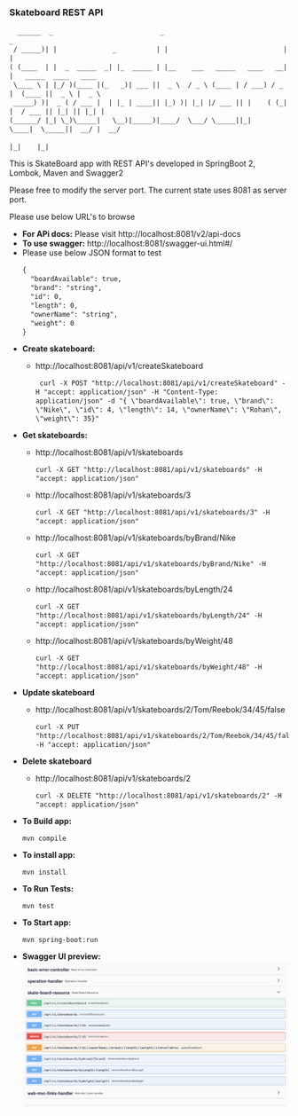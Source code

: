 ### Skateboard REST API

```$xslt
  ______  _                           _                               _
 / _____)| |              _          | |                             | |
( (____  | |  _  _____  _| |_  _____ | |__    ___   _____   ____   __| |   _____  ____   ____
 \____ \ | |_/ )(____ |(_   _)| ___ ||  _ \  / _ \ (____ | / ___) / _  |  (____ ||  _ \ |  _ \
 _____) )|  _ ( / ___ |  | |_ | ____|| |_) )| |_| |/ ___ || |    ( (_| |  / ___ || |_| || |_| |
(______/ |_| \_)\_____|   \__)|_____)|____/  \___/ \_____||_|     \____|  \_____||  __/ |  __/
                                                                                 |_|    |_|
```

This is SkateBoard app with REST API's developed in SpringBoot 2, Lombok, Maven and Swagger2


Please free to modify the server port. The current state uses 8081 as server port.

Please use below URL's to browse

- **For APi docs:** Please visit http://localhost:8081/v2/api-docs
- **To use swagger:** http://localhost:8081/swagger-ui.html#/
- Please use below JSON format to test 
    ```$xslt
    {
      "boardAvailable": true,
      "brand": "string",
      "id": 0,
      "length": 0,
      "ownerName": "string",
      "weight": 0
    }
    ```

* **Create skateboard:**
    - http://localhost:8081/api/v1/createSkateboard
        ```$xslt
         curl -X POST "http://localhost:8081/api/v1/createSkateboard" -H "accept: application/json" -H "Content-Type: application/json" -d "{ \"boardAvailable\": true, \"brand\": \"Nike\", \"id\": 4, \"length\": 14, \"ownerName\": \"Rohan\", \"weight\": 35}"
        ```
   
* **Get skateboards:**
    - http://localhost:8081/api/v1/skateboards
        ```$xslt
        curl -X GET "http://localhost:8081/api/v1/skateboards" -H "accept: application/json"
        ```
    - http://localhost:8081/api/v1/skateboards/3
        ```$xslt
        curl -X GET "http://localhost:8081/api/v1/skateboards/3" -H "accept: application/json"
        ```
    - http://localhost:8081/api/v1/skateboards/byBrand/Nike
        ```$xslt
        curl -X GET "http://localhost:8081/api/v1/skateboards/byBrand/Nike" -H "accept: application/json"
        ```
    - http://localhost:8081/api/v1/skateboards/byLength/24
        ```$xslt
        curl -X GET "http://localhost:8081/api/v1/skateboards/byLength/24" -H "accept: application/json"
        ```
    - http://localhost:8081/api/v1/skateboards/byWeight/48
        ```$xslt
        curl -X GET "http://localhost:8081/api/v1/skateboards/byWeight/48" -H "accept: application/json"
        ```
    
* **Update skateboard**
    - http://localhost:8081/api/v1/skateboards/2/Tom/Reebok/34/45/false
        ```$xslt
        curl -X PUT "http://localhost:8081/api/v1/skateboards/2/Tom/Reebok/34/45/false" -H "accept: application/json"
        ```
  
* **Delete skateboard**
    - http://localhost:8081/api/v1/skateboards/2
        ```$xslt
        curl -X DELETE "http://localhost:8081/api/v1/skateboards/2" -H "accept: application/json"
        ```

- **To Build app:**
    ```$xslt
    mvn compile
    ```
- **To install app:** 
    ```$xslt
    mvn install
    ```
- **To Run Tests:**
    ```$xslt
    mvn test
    ```
- **To Start app:**
    ```$xslt
    mvn spring-boot:run
    ```

- **Swagger UI preview:**
![Alt text](SkateBoard-Swagger-ui.png?raw=true "Swagger-UI")
